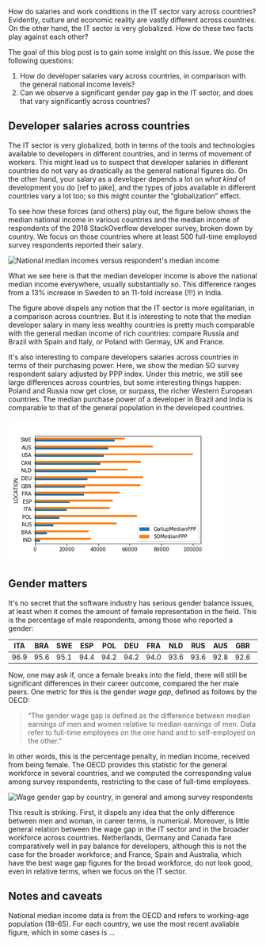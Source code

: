 How do salaries and work conditions in the IT sector vary across
countries?  Evidently, culture and economic reality are vastly
different across countries.  On the other hand, the IT sector is very
globalized.  How do these two facts play against each other?

The goal of this blog post is to gain some insight on this issue.  We
pose the following questions:

1. How do developer salaries vary across countries, in comparison with
   the general national income levels?
2. Can we observe a significant gender pay gap in the IT sector, and
   does that vary significantly across countries?
   
Developer salaries across countries
-----------------------------------

The IT sector is very globalized, both in terms of the tools and
technologies available to developers in different countries, and in
terms of movement of workers.  This might lead us to suspect that
developer salaries in different countries do not vary as drastically
as the general national figures do.  On the other hand, your salary as
a developer depends a lot on *what kind* of development you do [ref to
jake], and the types of jobs available in different countries vary a
lot too; so this might counter the “globalization” effect.

To see how these forces (and others) play out, the figure below shows
the median national income in various countries and the median income
of respondents of the 2018 StackOverflow developer survey, broken down
by country.  We focus on those countries where at least 500 full-time
employed survey respondents reported their salary.

![National median incomes versus respondent's median
income](median-salaries.png)

What we see here is that the median developer income is above the
national median income everywhere, usually substantially so.  This
difference ranges from a 13% increase in Sweden to an 11-fold increase
(!!!) in India.

The figure above dispels any notion that the IT sector is more
egalitarian, in a comparison across countries.  But it is interesting
to note that the median developer salary in many less wealthy
countries is pretty much comparable with the general median income of
rich countries: compare Russia and Brazil with Spain and Italy, or
Poland with Germay, UK and France.

It's also interesting to compare developers salaries across countries
in terms of their purchasing power.  Here, we show the median SO
survey respondent salary adjusted by PPP index.  Under this metric, we
still see large differences across countries, but some interesting
things happen: Poland and Russia now get close, or surpass, the richer
Western European countries.  The median purchase power of a developer
in Brazil and India is comparable to that of the general population
in the developed countries.

![Survey respondent median income, PPP adjusted](median-salaries-ppp.png)

Gender matters
--------------

It's no secret that the software industry has serious gender balance
issues, at least when it comes the amount of female representation in
the field.  This is the percentage of male respondents, among those
who reported a gender:

| ITA  | BRA  | SWE  | ESP  | POL  | DEU  | FRA  | NLD  | RUS  | AUS  | GBR  | IND  | CAN  | USA  |
| ---- | ---- | ---- | ---- | ---- | ---- | ---- | ---- | ---- | ---- | ---- | ---- | ---- | ---- |
| 96.9 | 95.6 | 95.1 | 94.4 | 94.2 | 94.2 | 94.0 | 93.6 | 93.6 | 92.8 | 92.6 | 92.5 | 89.6 | 89.5 | 

Now, one may ask if, once a female breaks into the field, there will
still be significant differences in their career outcome, compared the
her male peers.  One metric for this is the gender *wage gap*, defined
as follows by the OECD:

> “The gender wage gap is defined as the difference between median
> earnings of men and women relative to median earnings of men. Data
> refer to full-time employees on the one hand and to self-employed on
> the other.”

In other words, this is the percentage penalty, in median income,
received from being female.  The OECD provides this statistic for the
general workforce in several countries, and we computed the
corresponding value among survey respondents, restricting to the case
of full-time employees.

![Wage gender gap by country, in general and among survey
respondents](wage-gap.png)

This result is striking.  First, it dispels any idea that the only
difference between men and woman, in career terms, is numerical.
Moreover, is little general relation between the wage gap in the IT
sector and in the broader workforce across countries.  Netherlands,
Germany and Canada fare comparatively well in pay balance for
developers, although this is not the case for the broader workforce;
and France, Spain and Australia, which have the best wage gap figures
for the broad workforce, do not look good, even in relative terms,
when we focus on the IT sector.


Notes and caveats
-----------------

National median income data is from the OECD and refers to working-age
population (18–65).  For each country, we use the most recent
avaliable figure, which in some cases is ...

